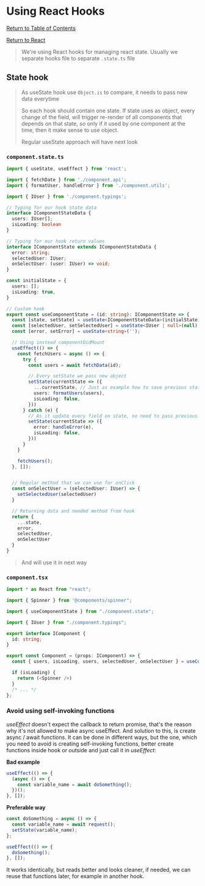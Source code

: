 # Using React Hooks

[Return to Table of Contents](../../README.md)

[Return to React](README.md)

> We're using React hooks for managing react state. Usually we separate hooks file to separate `.state.ts` file

## State hook

> As useState hook use `Object.is` to compare, it needs to pass new data everytime
>
> So each hook should contain one state. If state uses as object, every change of the field, will trigger re-render of all components that depends on that state, so only if it used by one component at the time, then it make sense to use object.
>
> Regular useState approach will have next look

### `component.state.ts`

```typescript
import { useState, useEffect } from 'react';

import { fetchDate } from './component.api';
import { formatUser, handleError } from './component.utils';

import { IUser } from './component.typings';

// Typing for our hook state data
interface IComponentStateData {
  users: IUser[];
  isLoading: boolean
}

// Typing for our hook return values
interface IComponentState extends IComponentStateData {
  error: string;
  selectedUser: IUser;
  onSelectUser: (user: IUser) => void;
}

const initialState = {
  users: [];
  isLoading: true,
}

// Custom hook
export const useComponentState = (id: string): IComponentState => {
  const [state, setState] = useState<IComponentStateData>(initialState);
  const [selectedUser, setSelectedUser] = useState<IUser | null>(null);
  const [error, setError] = useState<string>('');

  // Using instead componentDidMount
  useEffect(() => {
    const fetchUsers = async () => {
      try {
        const users = await fetchData(id);

        // Every setState we pass new object
        setState(currentState => ({
          ...currentState, // Just as example how to save previous state
          users: formatUsers(users),
          isLoading: false,
        }))
      } catch (e) {
        // As it update every field on state, no need to pass previous one
        setState(currentState => ({
          error: handleError(e),
          isLoading: false,
        }))
      }
    }

    fetchUsers();
  }, []);


  // Regular method that we can use for onClick
  const onSelectUser = (selectedUser: IUser) => {
    setSelectedUser(selectedUser)
  }

  // Returning data and needed method from hook
  return {
    ...state,
    error,
    selectedUser,
    onSelectUser
  }
}

```

> And will use it in next way

### `component.tsx`

```typescript
import * as React from "react";

import { Spinner } from '@components/spinner";

import { useComponentState } from "./component.state";

import { IUser } from "./component.typings";

export interface IComponent {
  id: string;
}

export const Component = (props: IComponent) => {
  const { users, isLoading, users, selectedUser, onSelectUser } = useComponentState(props.id);

  if (isLoading) {
    return (<Spinner />)
  }
  /* ... */
};
```

### Avoid using self-invoking functions

_useEffect_ doesn't expect the callback to return promise, that's the reason why it's not allowed to make async useEffect.
And solution to this, is create async / await functions. It can be done in different ways, but the one, which you need to avoid is creating self-invoking functions, better create functions inside hook or outside and just call it in _useEffect_:

**Bad example**

```typescript
useEffect(() => {
  (async () => {
    const variable_name = await doSomething();
  })();
}, []);
```

**Preferable way**

```typescript
const doSomething = async () => {
  const variable_name = await request();
  setState(variable_name);
};

useEffect(() => {
  doSomething();
}, []);
```

It works identically, but reads better and looks cleaner, if needed, we can reuse that functions later, for example in another hook.
